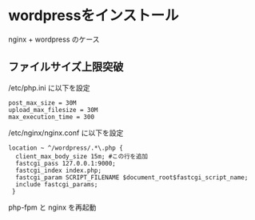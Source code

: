 # wordpressをインストール

nginx + wordpress のケース

## ファイルサイズ上限突破

/etc/php.ini に以下を設定
```
post_max_size = 30M
upload_max_filesize = 30M
max_execution_time = 300
```

/etc/nginx/nginx.conf に以下を設定
```
location ~ ^/wordpress/.*\.php {
  client_max_body_size 15m; #この行を追加
  fastcgi_pass 127.0.0.1:9000;
  fastcgi_index index.php;
  fastcgi_param SCRIPT_FILENAME $document_root$fastcgi_script_name;
  include fastcgi_params;
 }
 ```

php-fpm と nginx を再起動
